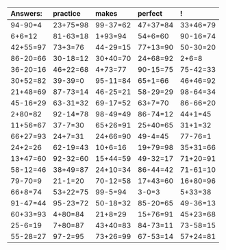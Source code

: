 | Answers: | practice | makes | perfect | ! |
| :--- | :--- | :--- | :--- | :--- |
| 94-90=4 | 23+75=98 | 99-37=62 | 47+37=84 | 33+46=79 | 
| 6+6=12 | 81-63=18 | 1+93=94 | 54+6=60 | 90-16=74 | 
| 42+55=97 | 73+3=76 | 44-29=15 | 77+13=90 | 50-30=20 | 
| 86-20=66 | 30-18=12 | 30+40=70 | 24+68=92 | 2+6=8 | 
| 36-20=16 | 46+22=68 | 4+73=77 | 90-15=75 | 75-42=33 | 
| 30+52=82 | 39-39=0 | 95-11=84 | 65+1=66 | 46+46=92 | 
| 21+48=69 | 87-73=14 | 46-25=21 | 58-29=29 | 98-64=34 | 
| 45-16=29 | 63-31=32 | 69-17=52 | 63+7=70 | 86-66=20 | 
| 2+80=82 | 92-14=78 | 98-49=49 | 86-74=12 | 44+1=45 | 
| 11+56=67 | 37-7=30 | 65+26=91 | 25+40=65 | 31+1=32 | 
| 66+27=93 | 24+7=31 | 24+66=90 | 49-4=45 | 77-76=1 | 
| 24+2=26 | 62-19=43 | 10+6=16 | 19+79=98 | 35+31=66 | 
| 13+47=60 | 92-32=60 | 15+44=59 | 49-32=17 | 71+20=91 | 
| 58-12=46 | 38+49=87 | 24+10=34 | 86-44=42 | 71-61=10 | 
| 79-70=9 | 21-1=20 | 70-12=58 | 17+43=60 | 16+80=96 | 
| 66+8=74 | 53+22=75 | 99-5=94 | 3-0=3 | 5+33=38 | 
| 91-47=44 | 95-23=72 | 50-18=32 | 85-20=65 | 49-36=13 | 
| 60+33=93 | 4+80=84 | 21+8=29 | 15+76=91 | 45+23=68 | 
| 25-6=19 | 7+80=87 | 43+40=83 | 84-73=11 | 73-58=15 | 
| 55-28=27 | 97-2=95 | 73+26=99 | 67-53=14 | 57+24=81 | 
